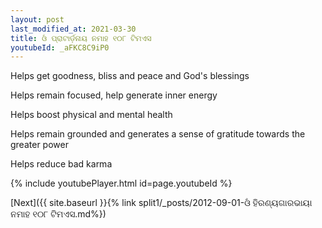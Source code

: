 ```yaml
---
layout: post
last_modified_at: 2021-03-30
title: ଓଁ ପ୍ରାଟାର୍ଡ଼ନାୟ ନମାହ ୧୦୮ ଟିମଏସ
youtubeId: _aFKC8C9iP0
---
```

 
 
Helps get goodness, bliss and peace and God's blessings
 
Helps remain focused, help generate inner energy 
 
Helps boost physical and mental health 
 
Helps remain grounded and generates a sense of gratitude towards the greater power 
 
Helps reduce bad karma
 
 
 
 


{% include youtubePlayer.html id=page.youtubeId %}
 
[Next]({{ site.baseurl }}{% link  split1/_posts/2012-09-01-ଓଁ ହିରଣ୍ୟଗାରଭାୟା ନମାହ ୧୦୮ ଟିମଏସ.md%})
 

